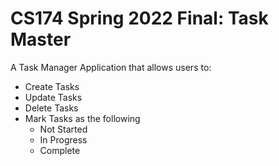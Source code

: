 # CS174 Spring 2022 Final: Task Master

A Task Manager Application that allows users to:
- Create Tasks
- Update Tasks
- Delete Tasks
- Mark Tasks as the following
	- Not Started
	- In Progress
	- Complete
